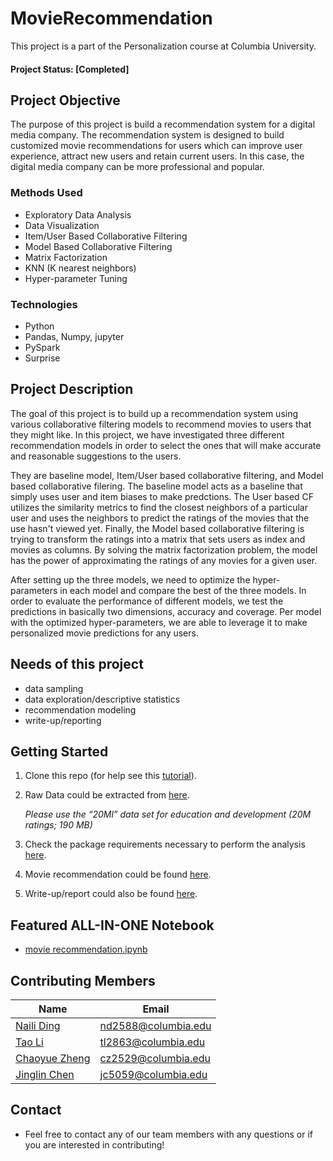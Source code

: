 # MovieRecommendation

This project is a part of the Personalization course at Columbia University.

#### Project Status: [Completed]

## Project Objective
The purpose of this project is build a recommendation system for a digital media company. The recommendation system is designed to build customized movie recommendations for users which can improve user experience, attract new users and retain current users. In this case, the digital media company can be more professional and popular.

### Methods Used
* Exploratory Data Analysis
* Data Visualization
* Item/User Based Collaborative Filtering
* Model Based Collaborative Filtering
* Matrix Factorization
* KNN (K nearest neighbors)
* Hyper-parameter Tuning

### Technologies
* Python
* Pandas, Numpy, jupyter
* PySpark
* Surprise

## Project Description
The goal of this project is to build up a recommendation system using various collaborative filtering models to recommend movies to users that they might like. In this project, we have investigated three different recommendation models in order to select the ones that will make accurate and reasonable suggestions to the users. 

They are baseline model, Item/User based collaborative filtering, and Model based collaborative filering. The baseline model acts as a baseline that simply uses user and item biases to make predctions. The User based CF utilizes the similarity metrics to find the closest neighbors of a particular user and uses the neighbors to predict the ratings of the movies that the use hasn't viewed yet. Finally, the Model based collaborative filtering is trying to transform the ratings into a matrix that sets users as index and movies as columns. By solving the matrix factorization problem, the model has the power of approximating the ratings of any movies for a given user. 

After setting up the three models, we need to optimize the hyper-parameters in each model and compare the best of the three models. In order to evaluate the performance of different models, we test the predictions in basically two dimensions, accuracy and coverage. Per model with the optimized hyper-parameters, we are able to leverage it to make personalized movie predictions for any users. 

## Needs of this project

- data sampling
- data exploration/descriptive statistics
- recommendation modeling
- write-up/reporting

## Getting Started

1. Clone this repo (for help see this [tutorial](https://help.github.com/articles/cloning-a-repository/)).
2. Raw Data could be extracted from [here](https://grouplens.org/datasets/movielens/).

    *Please use the “20Ml” data set for education and development (20M ratings; 190 MB)*
3. Check the package requirements necessary to perform the analysis [here](https://github.com/nding17/MovieRecommendation/blob/master/requirements.txt).
4. Movie recommendation could be found [here](https://github.com/nding17/MovieRecommendation).
5. Write-up/report could also be found [here](https://github.com/nding17/MovieRecommendation).

## Featured ALL-IN-ONE Notebook
* [movie recommendation.ipynb](https://github.com/nding17/MovieRecommendation/blob/master/movie%20recommendation%20v8.ipynb)


## Contributing Members

|Name     |  Email   | 
|------|-----------------|
|[Naili Ding](https://github.com/nding17)| nd2588@columbia.edu        |
|[Tao Li](https://github.com/Megatao) |     tl2863@columbia.edu    |
|[Chaoyue Zheng](https://github.com/chaoyuezheng) |     cz2529@columbia.edu    |
|[Jinglin Chen](https://github.com/Jinglinchen97) |     jc5059@columbia.edu    |


## Contact
* Feel free to contact any of our team members with any questions or if you are interested in contributing!
